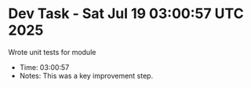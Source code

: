 # Dev Task - Sat Jul 19 03:00:57 UTC 2025
Wrote unit tests for module
- Time: 03:00:57
- Notes: This was a key improvement step.
